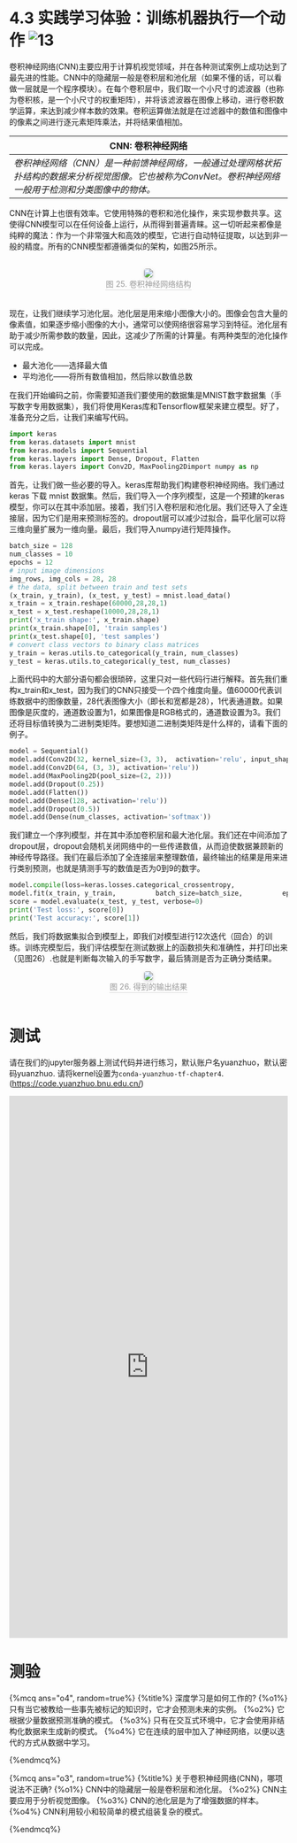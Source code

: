 # 4.3 实践学习体验：训练机器执行一个动作 ![13](https://img.shields.io/badge/Age-13%2B-9cf)

卷积神经网络(CNN)主要应用于计算机视觉领域，并在各种测试案例上成功达到了最先进的性能。CNN中的隐藏层一般是卷积层和池化层（如果不懂的话，可以看做一层就是一个程序模块）。在每个卷积层中，我们取一个小尺寸的滤波器（也称为卷积核，是一个小尺寸的权重矩阵），并将该滤波器在图像上移动，进行卷积数学运算，来达到减少样本数的效果。卷积运算做法就是在过滤器中的数值和图像中的像素之间进行逐元素矩阵乘法，并将结果值相加。

| **CNN: 卷积神经网络**
| ---
| *卷积神经网络（CNN）是一种前馈神经网络，一般通过处理网格状拓扑结构的数据来分析视觉图像。它也被称为ConvNet。卷积神经网络一般用于检测和分类图像中的物体。*

CNN在计算上也很有效率。它使用特殊的卷积和池化操作，来实现参数共享。这使得CNN模型可以在任何设备上运行，从而得到普遍青睐。这一切听起来都像是纯粹的魔法：作为一个非常强大和高效的模型，它进行自动特征提取，以达到非一般的精度。所有的CNN模型都遵循类似的架构，如图25所示。

<br>
<center>
    <img style="border-radius: 0.3125em;
    box-shadow: 0 2px 4px 0 rgba(34,36,38,.12),0 2px 10px 0 rgba(34,36,38,.08);"
    src="https://md.hass.live/cai25.png">
    <br>
    <div style="color:orange; border-bottom: 1px solid #d9d9d9;
    display: inline-block;
    color: #999;
    padding: 1px;">图 25. 卷积神经网络结构</div>
</center>
<br>

现在，让我们继续学习池化层。池化层是用来缩小图像大小的。图像会包含大量的像素值，如果逐步缩小图像的大小，通常可以使网络很容易学习到特征。池化层有助于减少所需参数的数量，因此，这减少了所需的计算量。有两种类型的池化操作可以完成。

- 最大池化——选择最大值
- 平均池化——将所有数值相加，然后除以数值总数

在我们开始编码之前，你需要知道我们要使用的数据集是MNIST数字数据集（手写数字专用数据集），我们将使用Keras库和Tensorflow框架来建立模型。好了，准备充分之后，让我们来编写代码。

```python
import keras
from keras.datasets import mnist
from keras.models import Sequential
from keras.layers import Dense, Dropout, Flatten
from keras.layers import Conv2D, MaxPooling2Dimport numpy as np
```

首先，让我们做一些必要的导入。keras库帮助我们构建卷积神经网络。我们通过 keras 下载 mnist 数据集。然后，我们导入一个序列模型，这是一个预建的keras模型，你可以在其中添加层。接着，我们引入卷积层和池化层。我们还导入了全连接层，因为它们是用来预测标签的。dropout层可以减少过拟合，扁平化层可以将三维向量扩展为一维向量。最后，我们导入numpy进行矩阵操作。

```python
batch_size = 128
num_classes = 10
epochs = 12
# input image dimensions
img_rows, img_cols = 28, 28
# the data, split between train and test sets
(x_train, y_train), (x_test, y_test) = mnist.load_data()
x_train = x_train.reshape(60000,28,28,1)
x_test = x_test.reshape(10000,28,28,1)
print('x_train shape:', x_train.shape)
print(x_train.shape[0], 'train samples')
print(x_test.shape[0], 'test samples')
# convert class vectors to binary class matrices
y_train = keras.utils.to_categorical(y_train, num_classes)
y_test = keras.utils.to_categorical(y_test, num_classes)
```

上面代码中的大部分语句都会很琐碎，这里只对一些代码行进行解释。首先我们重构x_train和x_test，因为我们的CNN只接受一个四个维度向量。值60000代表训练数据中的图像数量，28代表图像大小（即长和宽都是28），1代表通道数。如果图像是灰度的，通道数设置为1，如果图像是RGB格式的，通道数设置为3。我们还将目标值转换为二进制类矩阵。要想知道二进制类矩阵是什么样的，请看下面的例子。

```python
model = Sequential()
model.add(Conv2D(32, kernel_size=(3, 3),  activation='relu', input_shape=(28,28,1)))
model.add(Conv2D(64, (3, 3), activation='relu'))
model.add(MaxPooling2D(pool_size=(2, 2)))
model.add(Dropout(0.25))
model.add(Flatten())
model.add(Dense(128, activation='relu'))
model.add(Dropout(0.5))
model.add(Dense(num_classes, activation='softmax'))
```

我们建立一个序列模型，并在其中添加卷积层和最大池化层。我们还在中间添加了dropout层，dropout会随机关闭网络中的一些传递数值，从而迫使数据兼顾新的神经传导路径。我们在最后添加了全连接层来整理数值，最终输出的结果是用来进行类别预测，也就是猜测手写的数值是否为0到9的数字。

```python
model.compile(loss=keras.losses.categorical_crossentropy,              optimizer=keras.optimizers.Adadelta(),  metrics=['accuracy'])
model.fit(x_train, y_train,          batch_size=batch_size,          epochs=epochs,          verbose=1,          validation_data=(x_test, y_test))
score = model.evaluate(x_test, y_test, verbose=0)
print('Test loss:', score[0])
print('Test accuracy:', score[1])
```

然后，我们将数据集拟合到模型上，即我们对模型进行12次迭代（回合）的训练。训练完模型后，我们评估模型在测试数据上的函数损失和准确性，并打印出来（见图26）.也就是判断每次输入的手写数字，最后猜测是否为正确分类结果。
<br>
<center>
    <img style="border-radius: 0.3125em;
    box-shadow: 0 2px 4px 0 rgba(34,36,38,.12),0 2px 10px 0 rgba(34,36,38,.08);"
    src="https://md.hass.live/cai26.png">
    <br>
    <div style="color:orange; border-bottom: 1px solid #d9d9d9;
    display: inline-block;
    color: #999;
    padding: 1px;">图 26. 得到的输出结果</div>
</center>
<br>

# 测试

请在我们的jupyter服务器上测试代码并进行练习，默认账户名yuanzhuo，默认密码yuanzhuo. 请将kernel设置为`conda-yuanzhuo-tf-chapter4`. (https://code.yuanzhuo.bnu.edu.cn/)

<iframe src="https://code.yuanzhuo.bnu.edu.cn/user/yuanzhuo/notebooks/AI%20＆%20COVID-19%20Handbook/Chap4/CNN.ipynb" width="100%" height="980" scrolling="yes" border="0" frameborder="no" framespacing="0" allowfullscreen="true"> </iframe>

# 测验

{%mcq ans="o4", random=true%}
{%title%}
深度学习是如何工作的?
{%o1%} 只有当它被教给一些事先被标记的知识时，它才会预测未来的实例。
{%o2%} 它根据少量数据预测准确的模式。
{%o3%} 只有在交互式环境中，它才会使用非结构化数据来生成新的模式。
{%o4%} 它在连续的层中加入了神经网络，以便以迭代的方式从数据中学习。
<!-- {%hint%} 再试一次 ... -->
{%endmcq%}

{%mcq ans="o3", random=true%}
{%title%}
关于卷积神经网络(CNN)，哪项说法不正确?
{%o1%} CNN中的隐藏层一般是卷积层和池化层。
{%o2%} CNN主要应用于分析视觉图像。
{%o3%} CNN的池化层是为了增强数据的样本。
{%o4%} CNN利用较小和较简单的模式组装复杂的模式。
<!-- {%hint%} 再次一次 ... -->
{%endmcq%}
